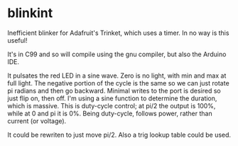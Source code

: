 blinkint
=========

Inefficient blinker for Adafruit's Trinket, which uses a timer.
In no way is this useful!

It's in C99 and so will compile using the gnu compiler, but also the
Arduino IDE.

It pulsates the red LED in a sine wave. Zero is no light, with min and max
at full light.
The negative portion of the cycle is the same so we can just rotate pi
radians and then go backward.
Minimal writes to the port is desired so just flip on, then off.
I'm using a sine function to determine the duration, which is massive.
This is duty-cycle control; at pi/2 the output is 100%, while at 0 and
pi it is 0%.
Being duty-cycle, follows power, rather than current (or voltage).

It could be rewriten to just move pi/2.
Also a trig lookup table could be used.  
